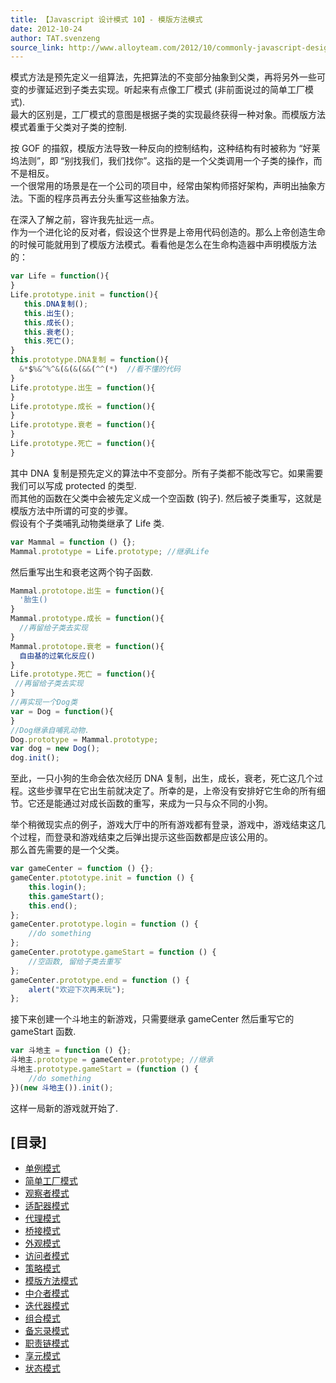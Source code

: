 ```yaml
---
title: 【Javascript 设计模式 10】- 模版方法模式
date: 2012-10-24
author: TAT.svenzeng
source_link: http://www.alloyteam.com/2012/10/commonly-javascript-design-patterns-template-method-pattern/
---
```


模式方法是预先定义一组算法，先把算法的不变部分抽象到父类，再将另外一些可变的步骤延迟到子类去实现。听起来有点像工厂模式 (非前面说过的简单工厂模式).  
最大的区别是，工厂模式的意图是根据子类的实现最终获得一种对象。而模版方法模式着重于父类对子类的控制.  

按 GOF 的描叙，模版方法导致一种反向的控制结构，这种结构有时被称为 “好莱坞法则”，即 “别找我们，我们找你”。这指的是一个父类调用一个子类的操作，而不是相反。  
一个很常用的场景是在一个公司的项目中，经常由架构师搭好架构，声明出抽象方法。下面的程序员再去分头重写这些抽象方法。

在深入了解之前，容许我先扯远一点。  
作为一个进化论的反对者，假设这个世界是上帝用代码创造的。那么上帝创造生命的时候可能就用到了模版方法模式。看看他是怎么在生命构造器中声明模版方法的：

```javascript
var Life = function(){
}
Life.prototype.init = function(){
   this.DNA复制();
   this.出生();
   this.成长();
   this.衰老();
   this.死亡();
}
this.prototype.DNA复制 = function(){
  &*$%&^%^&(&(&(&&(^^(*)  //看不懂的代码
}
Life.prototype.出生 = function(){
}
Life.prototype.成长 = function(){
}
Life.prototype.衰老 = function(){
}
Life.prototype.死亡 = function(){
}
```

其中 DNA 复制是预先定义的算法中不变部分。所有子类都不能改写它。如果需要我们可以写成 protected 的类型.  
而其他的函数在父类中会被先定义成一个空函数 (钩子). 然后被子类重写，这就是模版方法中所谓的可变的步骤。  
假设有个子类哺乳动物类继承了 Life 类.

```javascript
var Mammal = function () {};
Mammal.prototype = Life.prototype; //继承Life
```

然后重写出生和衰老这两个钩子函数.

```javascript
Mammal.prototope.出生 = function(){
  '胎生()
}
Mammal.prototype.成长 = function(){
  //再留给子类去实现
}
Mammal.prototope.衰老 = function(){
  自由基的过氧化反应()
}
Life.prototype.死亡 = function(){
 //再留给子类去实现
}
//再实现一个Dog类
var = Dog = function(){
}
//Dog继承自哺乳动物.
Dog.prototype = Mammal.prototype;
var dog = new Dog();
dog.init();
```

至此，一只小狗的生命会依次经历 DNA 复制，出生，成长，衰老，死亡这几个过程。这些步骤早在它出生前就决定了。所幸的是，上帝没有安排好它生命的所有细节。它还是能通过对成长函数的重写，来成为一只与众不同的小狗。

举个稍微现实点的例子，游戏大厅中的所有游戏都有登录，游戏中，游戏结束这几个过程，而登录和游戏结束之后弹出提示这些函数都是应该公用的。  
那么首先需要的是一个父类。

```javascript
var gameCenter = function () {};
gameCenter.ptototype.init = function () {
    this.login();
    this.gameStart();
    this.end();
};
gameCenter.prototype.login = function () {
    //do something
};
gameCenter.prototype.gameStart = function () {
    //空函数, 留给子类去重写
};
gameCenter.prototype.end = function () {
    alert("欢迎下次再来玩");
};
```

接下来创建一个斗地主的新游戏，只需要继承 gameCenter 然后重写它的 gameStart 函数.

```javascript
var 斗地主 = function () {};
斗地主.prototype = gameCenter.prototype; //继承
斗地主.prototype.gameStart = (function () {
    //do something
})(new 斗地主()).init();
```

这样一局新的游戏就开始了.

## \[目录]

-   [单例模式](http://www.alloyteam.com/2012/10/common-javascript-design-patterns/ "单例模式")
-   [简单工厂模式](http://www.alloyteam.com/2012/10/commonly-javascript-design-patterns-simple-factory-pattern/ "简单工厂模式")
-   [观察者模式](http://www.alloyteam.com/2012/10/commonly-javascript-design-pattern-observer-mode/ "观察者模式")
-   [适配器模式](http://www.alloyteam.com/2012/10/commonly-javascript-design-patterns-adapter-mode/ "适配器模式")
-   [代理模式](http://www.alloyteam.com/2012/10/commonly-javascript-design-patterns-proxy-mode/ "代理模式")
-   [桥接模式](http://www.alloyteam.com/2012/10/commonly-javascript-design-mode-bridge-mode/ "桥接模式")
-   [外观模式](http://www.alloyteam.com/2012/10/commonly-javascript-design-patterns-appearance-mode/ "外观模式")
-   [访问者模式](http://www.alloyteam.com/2012/10/commonly-javascript-design-patterns-the-visitor-pattern/ "访问者模式")
-   [策略模式](http://www.alloyteam.com/2012/10/commonly-javascript-design-patterns-strategy-mode/ "策略模式")
-   [模版方法模式](http://www.alloyteam.com/2012/10/commonly-javascript-design-patterns-template-method-pattern/ "模版方法模式")
-   [中介者模式](http://www.alloyteam.com/2012/10/javascript-design-pattern-intermediary-model/ "中介者模式")
-   [迭代器模式](http://www.alloyteam.com/2012/10/commonly-javascript-design-patterns-iterator-mode/ "迭代器模式")
-   [组合模式](http://www.alloyteam.com/2012/10/commonly-javascript-design-patterns-combined-mode/ "组合模式")
-   [备忘录模式](http://www.alloyteam.com/2012/10/commonly-javascript-design-patterns-memorandum-mode/ "备忘录模式")
-   [职责链模式](http://www.alloyteam.com/2012/10/commonly-javascript-design-patterns-duty-chain/ "职责链模式")
-   [享元模式](http://www.alloyteam.com/2012/10/commonly-javascript-design-patterns-flyweight/ "享元模式")
-   [状态模式](http://www.alloyteam.com/2012/10/commonly-javascript-design-patterns-state-mode/ "状态模式")